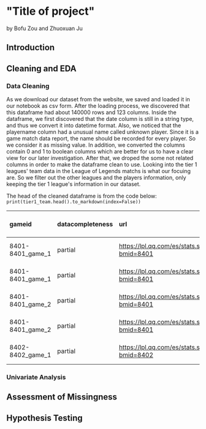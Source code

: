 # "Title of project"

by Bofu Zou and Zhuoxuan Ju

## Introduction


## Cleaning and EDA

### Data Cleaning

As we download our dataset from the website, we saved and loaded it in our notebook as csv form. After the loading process, we discovered that this dataframe had about 140000 rows and 123 columns. Inside the dataframe, we first discovered that the date column is still in a string type, and thus we convert it into datetime format. Also, we noticed that the playername column had a unusual name called unknown player. Since it is a game match data report, the name should be recorded for every player. So we consider it as missing value. In addition, we converted the columns contain 0 and 1 to boolean columns which are better for us to have a clear view for our later investigation. After that, we droped the some not related columns in order to make the dataframe clean to use. Looking into the tier 1 leagues' team data in the League of Legends matchs is what our focuing are. So we filter out the other leagues and the players information, only keeping the tier 1 league's information in our dataset. 

The head of the cleaned dataframe is from the code below:
    `print(tier1_team.head().to_markdown(index=False))`

| gameid           | datacompleteness   | url                                         | league   |   year | split   |   playoffs | date                |   game |   patch |   participantid | side   | position   |   playername |   playerid | teamname           | teamid                                  |   champion | ban1     | ban2         | ban3      | ban4     | ban5    |   gamelength | result   |   kills |   deaths |   assists |   teamkills |   teamdeaths |   doublekills |   triplekills |   quadrakills |   pentakills |   firstblood |   firstbloodkill |   firstbloodassist |   firstbloodvictim |   team kpm |   ckpm |   firstdragon |   dragons |   opp_dragons |   elementaldrakes |   opp_elementaldrakes |   infernals |   mountains |   clouds |   oceans |   chemtechs |   hextechs |   dragons (type unknown) |   elders |   opp_elders |   firstherald |   heralds |   opp_heralds |   firstbaron |   barons |   opp_barons |   firsttower |   towers |   opp_towers |   firstmidtower |   firsttothreetowers |   turretplates |   opp_turretplates |   inhibitors |   opp_inhibitors |   damagetochampions |     dpm |   damageshare |   damagetakenperminute |   damagemitigatedperminute |   wardsplaced |    wpm |   wardskilled |   wcpm |   controlwardsbought |   visionscore |   vspm |   totalgold |   earnedgold |   earned gpm |   earnedgoldshare |   goldspent |        gspd |   total cs |   minionkills |   monsterkills |   monsterkillsownjungle |   monsterkillsenemyjungle |
|:-----------------|:-------------------|:--------------------------------------------|:---------|-------:|:--------|-----------:|:--------------------|-------:|--------:|----------------:|:-------|:-----------|-------------:|-----------:|:-------------------|:----------------------------------------|-----------:|:---------|:-------------|:----------|:---------|:--------|-------------:|:---------|--------:|---------:|----------:|------------:|-------------:|--------------:|--------------:|--------------:|-------------:|-------------:|-----------------:|-------------------:|-------------------:|-----------:|-------:|--------------:|----------:|--------------:|------------------:|----------------------:|------------:|------------:|---------:|---------:|------------:|-----------:|-------------------------:|---------:|-------------:|--------------:|----------:|--------------:|-------------:|---------:|-------------:|-------------:|---------:|-------------:|----------------:|---------------------:|---------------:|-------------------:|-------------:|-----------------:|--------------------:|--------:|--------------:|-----------------------:|---------------------------:|--------------:|-------:|--------------:|-------:|---------------------:|--------------:|-------:|------------:|-------------:|-------------:|------------------:|------------:|------------:|-----------:|--------------:|---------------:|------------------------:|--------------------------:|
| 8401-8401_game_1 | partial            | https://lpl.qq.com/es/stats.shtml?bmid=8401 | LPL      |   2022 | Spring  |          0 | 2022-01-10 09:24:26 |      1 |   12.01 |             100 | Blue   | team       |          nan |        nan | Oh My God          | oe:team:f4c4528c6981e104a11ea7548630c23 |        nan | Renekton | Lee Sin      | Caitlyn   | Jayce    | Camille |         1365 | True     |      13 |        6 |        35 |          13 |            6 |           nan |           nan |           nan |          nan |            0 |              nan |                nan |                nan |     0.5714 | 0.8352 |           nan |         2 |             1 |               nan |                   nan |         nan |         nan |      nan |      nan |         nan |        nan |                        2 |      nan |          nan |           nan |       nan |           nan |          nan |        1 |            0 |          nan |        8 |            3 |             nan |                  nan |            nan |                nan |            1 |                0 |               40086 | 1762.02 |           nan |                2263.25 |                        nan |            79 | 3.4725 |            33 | 1.4505 |                   32 |           162 | 7.1209 |       45468 |        30167 |      1326.02 |               nan |       36908 | -0.00586225 |        nan |           nan |            172 |                      98 |                        18 |
| 8401-8401_game_1 | partial            | https://lpl.qq.com/es/stats.shtml?bmid=8401 | LPL      |   2022 | Spring  |          0 | 2022-01-10 09:24:26 |      1 |   12.01 |             200 | Red    | team       |          nan |        nan | ThunderTalk Gaming | oe:team:df80f468a3f9a722df056fe9104f052 |        nan | Samira   | Diana        | Akali     | LeBlanc  | Rumble  |         1365 | False    |       6 |       13 |        11 |           6 |           13 |           nan |           nan |           nan |          nan |            0 |              nan |                nan |                nan |     0.2637 | 0.8352 |           nan |         1 |             2 |               nan |                   nan |         nan |         nan |      nan |      nan |         nan |        nan |                        1 |      nan |          nan |           nan |       nan |           nan |          nan |        0 |            1 |          nan |        3 |            8 |             nan |                  nan |            nan |                nan |            0 |                1 |               30417 | 1337.01 |           nan |                2541.89 |                        nan |            64 | 2.8132 |            34 | 1.4945 |                   26 |           155 | 6.8132 |       38538 |        23237 |      1021.41 |               nan |       37125 |  0.00586225 |        nan |           nan |            116 |                      94 |                         2 |
| 8401-8401_game_2 | partial            | https://lpl.qq.com/es/stats.shtml?bmid=8401 | LPL      |   2022 | Spring  |          0 | 2022-01-10 10:09:22 |      2 |   12.01 |             100 | Blue   | team       |          nan |        nan | Oh My God          | oe:team:f4c4528c6981e104a11ea7548630c23 |        nan | Renekton | Caitlyn      | Thresh    | Jayce    | Camille |         1444 | True     |      22 |        9 |        40 |          22 |            9 |           nan |           nan |           nan |          nan |            0 |              nan |                nan |                nan |     0.9141 | 1.2465 |           nan |         2 |             1 |               nan |                   nan |         nan |         nan |      nan |      nan |         nan |        nan |                        2 |      nan |          nan |           nan |       nan |           nan |          nan |        1 |            0 |          nan |        9 |            2 |             nan |                  nan |            nan |                nan |            1 |                0 |               59746 | 2482.52 |           nan |                3026.05 |                        nan |            67 | 2.7839 |            32 | 1.3296 |                   38 |           180 | 7.4792 |       54283 |        38176 |      1586.26 |               nan |       50858 |  0.298771   |        nan |           nan |            178 |                      88 |                        41 |
| 8401-8401_game_2 | partial            | https://lpl.qq.com/es/stats.shtml?bmid=8401 | LPL      |   2022 | Spring  |          0 | 2022-01-10 10:09:22 |      2 |   12.01 |             200 | Red    | team       |          nan |        nan | ThunderTalk Gaming | oe:team:df80f468a3f9a722df056fe9104f052 |        nan | Samira   | Diana        | Jarvan IV | LeBlanc  | Akali   |         1444 | False    |       8 |       22 |        16 |           8 |           22 |           nan |           nan |           nan |          nan |            0 |              nan |                nan |                nan |     0.3324 | 1.2465 |           nan |         1 |             2 |               nan |                   nan |         nan |         nan |      nan |      nan |         nan |        nan |                        1 |      nan |          nan |           nan |       nan |           nan |          nan |        0 |            1 |          nan |        2 |            9 |             nan |                  nan |            nan |                nan |            0 |                1 |               35129 | 1459.65 |           nan |                3107.16 |                        nan |            82 | 3.4072 |            21 | 0.8726 |                   29 |           159 | 6.6066 |       41155 |        25048 |      1040.78 |               nan |       37638 | -0.298771   |        nan |           nan |            115 |                      88 |                         0 |
| 8402-8402_game_1 | partial            | https://lpl.qq.com/es/stats.shtml?bmid=8402 | LPL      |   2022 | Spring  |          0 | 2022-01-10 11:26:11 |      1 |   12.01 |             100 | Blue   | team       |          nan |        nan | FunPlus Phoenix    | oe:team:33d17f3717f58e12a3da80b377221fb |        nan | LeBlanc  | Twisted Fate | Aphelios  | Nautilus | Leona   |         1893 | True     |      12 |        8 |        25 |          12 |            8 |           nan |           nan |           nan |          nan |            0 |              nan |                nan |                nan |     0.3803 | 0.6339 |           nan |         4 |             1 |               nan |                   nan |         nan |         nan |      nan |      nan |         nan |        nan |                        4 |      nan |          nan |           nan |       nan |           nan |          nan |        2 |            0 |          nan |       10 |            3 |             nan |                  nan |            nan |                nan |            3 |                0 |               54264 | 1719.94 |           nan |                2528.49 |                        nan |           100 | 3.1696 |            59 | 1.87   |                   41 |           274 | 8.6846 |       64011 |        43324 |      1373.19 |               nan |       58619 |  0.149322   |        nan |           nan |            264 |                     162 |                        34 |


### Univariate Analysis


## Assessment of Missingness


## Hypothesis Testing